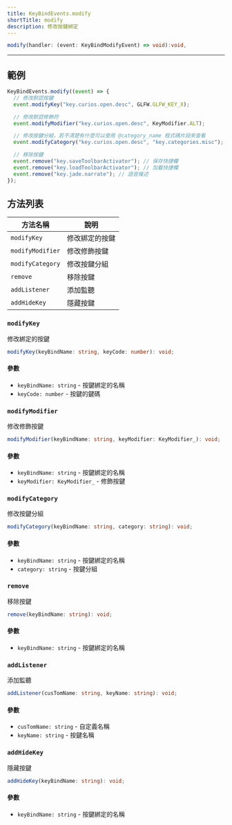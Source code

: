 ```yaml
---
title: KeyBindEvents.modify
shortTitle: modify
description: 修改按鍵綁定
---
```


<StartupSide/>

```ts title="@at startup"
modify(handler: (event: KeyBindModifyEvent) => void):void,
```

---

## 範例

```js title="@at startup"
KeyBindEvents.modify((event) => {
  // 修改默認按鍵
  event.modifyKey("key.curios.open.desc", GLFW.GLFW_KEY_X);

  // 修改默認修飾符
  event.modifyModifier("key.curios.open.desc", KeyModifier.ALT);

  // 修改按鍵分組，若不清楚有什麼可以使用 @category_name 程式碼片段來查看
  event.modifyCategory("key.curios.open.desc", "key.categories.misc");

  // 移除按鍵
  event.remove("key.saveToolbarActivator"); // 保存快捷欄
  event.remove("key.loadToolbarActivator"); // 加載快捷欄
  event.remove("key.jade.narrate"); // 語音複述
});
```

## 方法列表

| 方法名稱         | 說明           |
| ---------------- | -------------- |
| `modifyKey`      | 修改綁定的按鍵 |
| `modifyModifier` | 修改修飾按鍵   |
| `modifyCategory` | 修改按鍵分組   |
| `remove`         | 移除按鍵       |
| `addListener`    | 添加監聽       |
| `addHideKey`     | 隱藏按鍵       |

### `modifyKey`

修改綁定的按鍵

```ts
modifyKey(keyBindName: string, keyCode: number): void;
```

#### 參數

- `keyBindName: string` - 按鍵綁定的名稱
- `keyCode: number` - 按鍵的鍵碼

### `modifyModifier`

修改修飾按鍵

```ts
modifyModifier(keyBindName: string, keyModifier: KeyModifier_): void;
```

#### 參數

- `keyBindName: string` - 按鍵綁定的名稱
- `keyModifier: KeyModifier_` - 修飾按鍵

### `modifyCategory`

修改按鍵分組

```ts
modifyCategory(keyBindName: string, category: string): void;
```

#### 參數

- `keyBindName: string` - 按鍵綁定的名稱
- `category: string` - 按鍵分組

### `remove`

移除按鍵

```ts
remove(keyBindName: string): void;
```

#### 參數

- `keyBindName: string` - 按鍵綁定的名稱

### `addListener`

添加監聽

```ts
addListener(cusTomName: string, keyName: string): void;
```

#### 參數

- `cusTomName: string` - 自定義名稱
- `keyName: string` - 按鍵名稱


### `addHideKey`

隱藏按鍵

```ts
addHideKey(keyBindName: string): void;
```

#### 參數

- `keyBindName: string` - 按鍵綁定的名稱
